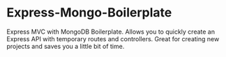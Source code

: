 # Express-Mongo-Boilerplate
Express MVC with MongoDB Boilerplate.  Allows you to quickly create an Express API with temporary routes and controllers.   Great for creating new projects and saves you a little bit of time.
